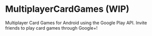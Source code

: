 # MultiplayerCardGames (WIP)

Multiplayer Card Games for Android using the Google Play API.
Invite friends to play card games through Google+!
